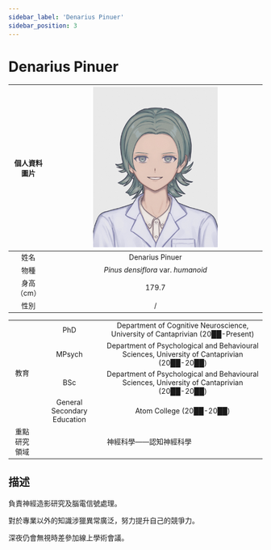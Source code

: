 ```yaml
---
sidebar_label: 'Denarius Pinuer'
sidebar_position: 3
---
```


# Denarius Pinuer

|個人資料圖片|<img src="https://raw.githubusercontent.com/Monoginryoso/ocwiki/main/static/img/pd-profile.svg" width="60%" />|
|:--:|:--:|
|姓名|Denarius Pinuer|
|物種|*Pinus densiflora* var. *humanoid*|
|身高（cm）|179.7|
|性別|/|
<table>
<tr>
    <td rowspan="4" align="center">教育<br/></td>
    <td align="center">PhD</td>
    <td align="center">Department of Cognitive Neuroscience, University of Cantaprivian (20██-Present)</td>
</tr>
<tr>
    <td align="center">MPsych</td>
    <td align="center">Department of Psychological and Behavioural Sciences, University of Cantaprivian (20██-20██)</td>
</tr>
<tr>
    <td align="center">BSc</td>
    <td align="center">Department of Psychological and Behavioural Sciences, University of Cantaprivian (20██-20██)</td>
</tr>
<tr>
    <td align="center">General Secondary Education</td>
    <td align="center">Atom College (20██-20██)</td>
</tr>
<tr>
    <td align="center">重點研究領域</td>
    <td colspan="2" align="center">神經科學——認知神經科學</td>
</tr>
</table>

## 描述
負責神經造影研究及腦電信號處理。

對於專業以外的知識涉獵異常廣泛，努力提升自己的競爭力。

深夜仍會無視時差參加線上學術會議。
